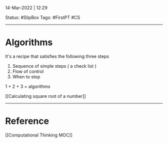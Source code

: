 14-Mar-2022 | 12:29

Status: #SlipBox 
Tags: #FirstPT #CS 

---
# Algorithms

It's a recipe that satisfies the following three steps

1. Sequence of simple steps ( a check list )
2. Flow of control
3. When to stop

1 + 2 + 3 = algorithms

[[Calculating square root of a number]]



---
# Reference
[[Computational Thinking MOC]]